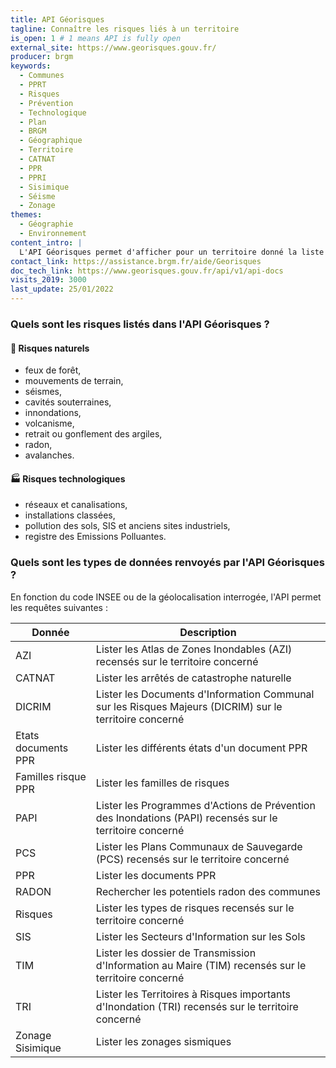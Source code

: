 ```yaml
---
title: API Géorisques
tagline: Connaître les risques liés à un territoire
is_open: 1 # 1 means API is fully open
external_site: https://www.georisques.gouv.fr/
producer: brgm
keywords:
  - Communes
  - PPRT
  - Risques
  - Prévention
  - Technologique
  - Plan
  - BRGM
  - Géographique
  - Territoire
  - CATNAT
  - PPR
  - PPRI
  - Sisimique
  - Séisme
  - Zonage
themes:
  - Géographie
  - Environnement
content_intro: |
  L'API Géorisques permet d'afficher pour un territoire donné la liste des données et documents relatifs aux risques naturels et technologiques existants.
contact_link: https://assistance.brgm.fr/aide/Georisques
doc_tech_link: https://www.georisques.gouv.fr/api/v1/api-docs
visits_2019: 3000
last_update: 25/01/2022
---
```


### Quels sont les risques listés dans l'API Géorisques ?

#### 🌳 Risques naturels

- feux de forêt,
- mouvements de terrain,
- séismes,
- cavités souterraines,
- innondations,
- volcanisme,
- retrait ou gonflement des argiles,
- radon,
- avalanches.

#### 🏭 Risques technologiques

- réseaux et canalisations,
- installations classées,
- pollution des sols, SIS et anciens sites industriels,
- registre des Emissions Polluantes.

### Quels sont les types de données renvoyés par l'API Géorisques ?

En fonction du code INSEE ou de la géolocalisation interrogée, l'API permet les requêtes suivantes :

| Donnée      | Description                                                                                                            |
| ----------- | ---------------------------------------------------------------------------------------------------------------------- |
| AZI         | Lister les Atlas de Zones Inondables (AZI) recensés sur le territoire concerné                                         |
| CATNAT      | Lister les arrêtés de catastrophe naturelle                                                                            |
| DICRIM      | Lister les Documents d'Information Communal sur les Risques Majeurs (DICRIM) sur le territoire concerné                |
| Etats documents PPR  | Lister les différents états d'un document PPR                                                                 |
| Familles risque PPR  | Lister les familles de risques                                                                                |
| PAPI        | Lister les Programmes d'Actions de Prévention des Inondations (PAPI) recensés sur le territoire concerné               |
| PCS         | Lister les Plans Communaux de Sauvegarde (PCS) recensés sur le territoire concerné                                     |
| PPR         | Lister les documents PPR                                                                                               |
| RADON       | Rechercher les potentiels radon des communes                                                                           |
| Risques     | Lister les types de risques recensés sur le territoire concerné                                                        |
| SIS         | Lister les Secteurs d'Information sur les Sols                                                                         |
| TIM         | Lister les dossier de Transmission d'Information au Maire (TIM) recensés sur le territoire concerné                    |
| TRI         | Lister les Territoires à Risques importants d'Inondation (TRI) recensés sur le territoire concerné                     |
| Zonage Sisimique     | Lister les zonages sismiques                                                                                  |
